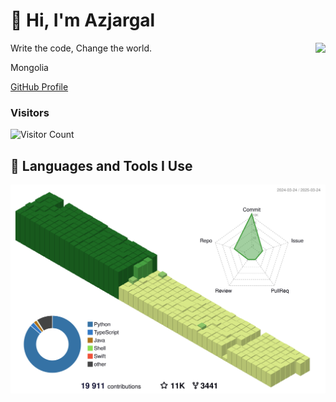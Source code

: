 <h1>👋 Hi, I'm Azjargal</h1>


<picture>
  <source media="(prefers-color-scheme: dark)" srcset="https://github-readme-stats.vercel.app/api?username=azaaa-9&show_icons=true&include_all_commits=true&title_color=fff&icon_color=79ff97&text_color=9f9f9f&bg_color=151515"/>
  <img align="right" src="https://github-readme-stats.vercel.app/api?username=azaaa-9&show_icons=true&include_all_commits=true&bg_color=30,e96443,904e95&title_color=fff&text_color=fff"/>
</picture>

<p>Write the code, Change the world.</p>

Mongolia 

[GitHub Profile](https://github.com/azaaa-9)

### Visitors
![Visitor Count](https://profile-counter.glitch.me/azaaa-9/count.svg)

<h2>🚀 Languages and Tools I Use</h2>

<p>
  <!-- Icons for languages and tools -->
</p>

<picture>
  <source media="(prefers-color-scheme: dark)" srcset="https://raw.githubusercontent.com/v5tech/v5tech/master/profile-3d-contrib/profile-night-green.svg">
  <img alt="Shows an illustrated sun in light color mode and a moon with stars in dark color mode." src="https://raw.githubusercontent.com/v5tech/v5tech/master/profile-3d-contrib/profile-green-animate.svg">
</picture>
